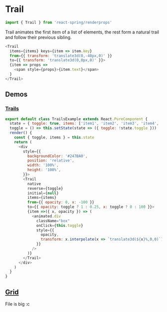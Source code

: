# Trail

```js
import { Trail } from 'react-spring/renderprops'
```

Trail animates the first item of a list of elements, the rest form a natural trail and follow their previous sibling.

```js
<Trail
  items={items} keys={item => item.key}
  from={{ transform: 'translate3d(0,-40px,0)' }}
  to={{ transform: 'translate3d(0,0px,0)' }}>
  {item => props =>
    <span style={props}>{item.text}</span>
  }
</Trail>
```

## Demos

### [Trails](https://github.com/react-spring/react-spring-examples/blob/master/demos/renderprops/trails/index.js/)

```js
export default class TrailsExample extends React.PureComponent {
  state = { toggle: true, items: ['item1', 'item2', 'item3', 'item4', 'item5'] }
  toggle = () => this.setState(state => ({ toggle: !state.toggle }))
  render() {
    const { toggle, items } = this.state
    return (
      <div
        style={{
          backgroundColor: '#247BA0',
          position: 'relative',
          width: '100%',
          height: '100%',
        }}>
        <Trail
          native
          reverse={toggle}
          initial={null}
          items={items}
          from={{ opacity: 0, x: -100 }}
          to={{ opacity: toggle ? 1 : 0.25, x: toggle ? 0 : 100 }}>
          {item =>({ x, opacity }) => (
            <animated.div
              className="box"
              onClick={this.toggle}
              style={{
                opacity,
                transform: x.interpolate(x => `translate3d(${x}%,0,0)`),
              }}
            />
          )}
        </Trail>
      </div>
    )
  }
}
```

## [Grid](https://github.com/react-spring/react-spring-examples/tree/master/demos/renderprops/grid)

File is big :c

